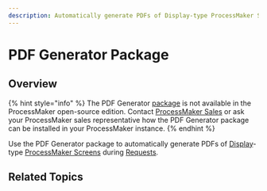 ```yaml
---
description: Automatically generate PDFs of Display-type ProcessMaker Screens in a Process.
---
```


# PDF Generator Package

## Overview

{% hint style="info" %}
The PDF Generator [package](../first-topic.md) is not available in the ProcessMaker open-source edition. Contact [ProcessMaker Sales](https://www.processmaker.com/contact/) or ask your ProcessMaker sales representative how the PDF Generator package can be installed in your ProcessMaker instance.
{% endhint %}

Use the PDF Generator package to automatically generate PDFs of [Display](../../designing-processes/design-forms/screens-builder/types-for-screens.md#display)-type [ProcessMaker Screens](../../designing-processes/design-forms/what-is-a-form.md) during [Requests](../../using-processmaker/requests/what-is-a-request.md).

## Related Topics



